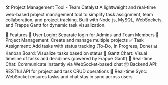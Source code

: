 🛠️ Project Management Tool - Team Catalyst
A lightweight and real-time web-based project management tool to simplify task assignment, team collaboration, and project tracking. Built with Node.js, MySQL, WebSockets, and Frappe Gantt for dynamic task visualization.

🚀 Features
🔐 User Login: Separate login for Admins and Team Members
📁 Project Management: Create and manage multiple projects
✅ Task Assignment: Add tasks with status tracking (To-Do, In Progress, Done)
📊 Kanban Board: Visualize tasks based on status
📅 Gantt Chart: Visual timeline of tasks and deadlines (powered by Frappe Gantt)
💬 Real-time Chat: Communicate instantly via WebSocket-based chat
📦 Backend API: RESTful API for project and task CRUD operations
🔄 Real-time Sync: WebSocket ensures tasks and chat stay in sync across users
